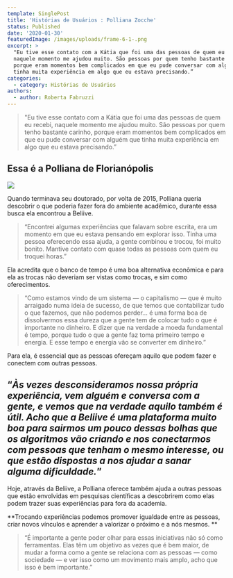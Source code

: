 ```yaml
---
template: SinglePost
title: 'Histórias de Usuários : Polliana Zocche'
status: Published
date: '2020-01-30'
featuredImage: /images/uploads/frame-6-1-.png
excerpt: >
  "Eu tive esse contato com a Kátia que foi uma das pessoas de quem eu recebi,
  naquele momento me ajudou muito. São pessoas por quem tenho bastante carinho,
  porque eram momentos bem complicados em que eu pude conversar com alguém que
  tinha muita experiência em algo que eu estava precisando.”
categories:
  - category: Histórias de Usuários
authors:
  - author: Roberta Fabruzzi
---
```

> "Eu tive esse contato com a Kátia que foi uma das pessoas de quem eu recebi, naquele momento me ajudou muito. São pessoas por quem tenho bastante carinho, porque eram momentos bem complicados em que eu pude conversar com alguém que tinha muita experiência em algo que eu estava precisando.”

## Essa é a Polliana de Florianópolis

![](/images/uploads/1_btmavp97_f7gosj9nyunhq.jpg)

Quando terminava seu doutorado, por volta de 2015, Polliana queria descobrir o que poderia fazer fora do ambiente acadêmico, durante essa busca ela encontrou a Beliive.

> “Encontrei algumas experiências que falavam sobre escrita, era um momento em que eu estava pensando em explorar isso. Tinha uma pessoa oferecendo essa ajuda, a gente combinou e trocou, foi muito bonito. Mantive contato com quase todas as pessoas com quem eu troquei horas.”

Ela acredita que o banco de tempo é uma boa alternativa econômica e para ela as trocas não deveriam ser vistas como trocas, e sim como oferecimentos.

> “Como estamos vindo de um sistema — o capitalismo — que é muito arraigado numa ideia de sucesso, de que temos que contabilizar tudo o que fazemos, que não podemos perder… é uma forma boa de dissolvermos essa dureza que a gente tem de colocar tudo o que é importante no dinheiro. E dizer que na verdade a moeda fundamental é tempo, porque tudo o que a gente faz toma primeiro tempo e energia. E esse tempo e energia vão se converter em dinheiro.”

Para ela, é essencial que as pessoas ofereçam aquilo que podem fazer e conectem com outras pessoas.

## “_Às vezes desconsideramos nossa própria experiência, vem alguém e conversa com a gente, e vemos que na verdade aquilo também é útil. Acho que a Beliive é uma plataforma muito boa para sairmos um pouco dessas bolhas que os algoritmos vão criando e nos conectarmos com pessoas que tenham o mesmo interesse, ou que estão dispostas a nos ajudar a sanar alguma dificuldade._”

Hoje, através da Beliive, a Polliana oferece também ajuda a outras pessoas que estão envolvidas em pesquisas científicas a descobrirem como elas podem trazer suas experiências para fora da academia.

**Trocando experiências podemos promover igualdade entre as pessoas, criar novos vínculos e aprender a valorizar o próximo e a nós mesmos.**

> “É importante a gente poder olhar para essas iniciativas não só como ferramentas. Elas têm um objetivo as vezes que é bem maior, de mudar a forma como a gente se relaciona com as pessoas — como sociedade — e ver isso como um movimento mais amplo, acho que isso é bem importante.”
